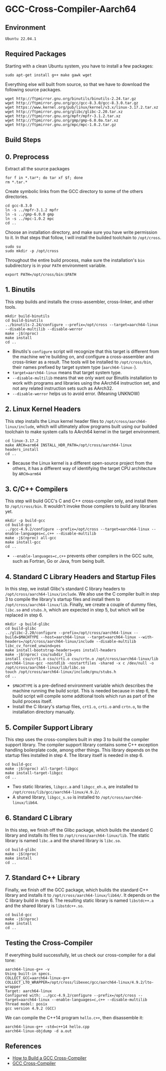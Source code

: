 # GCC-Cross-Compiler-Aarch64
## Environment
```
Ubuntu 22.04.1
```

## Required Packages
Starting with a clean Ubuntu system, you have to install a few packages:
```
sudo apt-get install g++ make gawk wget
```

Everything else will built from source, so that we have to download the following source packages.
```
wget http://ftpmirror.gnu.org/binutils/binutils-2.24.tar.gz
wget http://ftpmirror.gnu.org/gcc/gcc-8.3.0/gcc-8.3.0.tar.gz
wget https://www.kernel.org/pub/linux/kernel/v3.x/linux-3.17.2.tar.xz
wget http://ftpmirror.gnu.org/glibc/glibc-2.20.tar.xz
wget http://ftpmirror.gnu.org/mpfr/mpfr-3.1.2.tar.xz
wget http://ftpmirror.gnu.org/gmp/gmp-6.0.0a.tar.xz
wget http://ftpmirror.gnu.org/mpc/mpc-1.0.2.tar.gz
```

## Build Steps

## 0. Preprocess
Extract all the source packages
```
for f in *.tar*; do tar xf $f; done
rm *.tar.*
```

Create symbolic links from the GCC directory to some of the others directories.
```
cd gcc-8.3.0
ln -s ../mpfr-3.1.2 mpfr
ln -s ../gmp-6.0.0 gmp
ln -s ../mpc-1.0.2 mpc
cd ..
```

Choose an installation directory, and make sure you have write permission to it. In that steps that follow, I will install the builded toolchain to `/opt/cross`.
```
sudo su
sudo mkdir -p /opt/cross
```

Throughout the entire build process, make sure the installation's `bin` subdirectory is in your `PATH` environment variable.
```
export PATH=/opt/cross/bin:$PATH
```

## 1. Binutils
This step builds and installs the cross-assembler, cross-linker, and other tools.
```
mkdir build-binutils
cd build-binutils
../binutils-2.24/configure --prefix=/opt/cross --target=aarch64-linux --disable-multilib --disable-werror
make -j$(nproc)
make install
cd ..
```
* Binutils's `configure` script will recognize that this target is different from the machine we're building on, and configure a cross-assembler and cross-linker as a result. The tools will be installed to `/opt/cross/bin`, their names prefixed by target system type (`aarch64-linux-`).
* `target=aarch64-linux` means that target system type.
* `--disable-multilib` means that we only want our Binutils installation to work with programs and libraries using the AArch64 instruction set, and not any related instruction sets such as AArch32.
* `--disable-werror` helps us to avoid error. (Meaning UNKNOW)

## 2. Linux Kernel Headers
This step installs the Linux kernel header files to `/opt/cross/aarch64-linux/include`, which will ultimately allow programs built using our builded toolchain to make system calls to AArch64 kernel in the target environment.
```
cd linux-3.17.2
make ARCH=arm64 INSTALL_HDR_PATH=/opt/cross/aarch64-linux headers_install
cd ..
```
* Because the Linux kernel is a different open-source project from the others, it has a different way of identifying the target CPU architecture by `ARCH=arm64`

## 3. C/C++ Compilers
This step will build GCC's C and C++ cross-compiler only, and install them to `/opt/cross/bin`. It wouldn't invoke those compilers to build any libraries yet.
```
mkdir -p build-gcc
cd build-gcc
../gcc-4.9.2/configure --prefix=/opt/cross --target=aarch64-linux --enable-languages=c,c++ --disable-multilib
make -j$(nproc) all-gcc
make install-gcc
cd ..
```
* `--enable-languages=c,c++` prevents other compilers in the GCC suite, such as Fortran, Go or Java, from being built.

## 4. Standard C Library Headers and Startup Files
In this step, we install Glibc's standard C library headers to `/opt/cross/aarch64-linux/include`. We also use the C compiler built in step 3 to compile the library's startup files and install them to `/opt/cross/aarch64-linux/lib`. Finally, we create a couple of dummy files, `libc.so` and `stubs.h`, which are expected in step 5, but which will be replaced in step 6.
```
mkdir -p build-glibc
cd build-glibc
../glibc-2.20/configure --prefix=/opt/cross/aarch64-linux --build=$MACHTYPE --host=aarch64-linux --target=aarch64-linux --with-headers=/opt/cross/aarch64-linux/include --disable-multilib libc_cv_forced_unwind=yes
make install-bootstrap-headers=yes install-headers
make -j$(nproc) csu/subdir_lib
install csu/crt1.o csu/crti.o csu/crtn.o /opt/cross/aarch64-linux/lib
aarch64-linux-gcc -nostdlib -nostartfiles -shared -x c /dev/null -o /opt/cross/aarch64-linux/lib/libc.so
touch /opt/cross/aarch64-linux/include/gnu/stubs.h
cd ..
```
* `$MACHTYPE` is a pre-defined environment variable which describes the machine running the build script. This is needed because in step 6, the build script will compile some addtional tools which run as part of the build process itself.
* Install the C library's startup files, `crt1.o`, `crti.o` and `crtn.o`, to the installation directory manually.

## 5. Compiler Support Library
This step uses the cross-compilers built in step 3 to build the compiler support library. The compiler support library contains some C++ exception handling boilerplate code, among other things. This library depends on the startup files installed in step 4. The library itself is needed in step 6.
```
cd build-gcc
make -j$(nproc) all-target-libgcc
make install-target-libgcc
cd ..
```
* Two static libraries, `libgcc.a` and `libgcc_eh.a`, are installed to `/opt/cross/lib/gcc/aarch64-linux/4.9.2/`.
* A shared library, `libgcc_s.so` is installed to `/opt/cross/aarch64-linux/lib64`.

## 6. Standard C Library
In this step, we finish off the Glibc package, which builds the standard C library and installs its files to `/opt/cross/aarch64-linux/lib`. The static library is named `libc.a` and the shared library is `libc.so`.
```
cd build-glibc
make -j$(nproc)
make install
cd ..
```

## 7. Standard C++ Library
Finally, we finish off the GCC package, which builds the standard C++ library and installs it to `/opt/cross/aarch64-linux/lib64/`. It depends on the C library build in step 6. The resulting static library is named `libstdc++.a` and the shared library is `libstdc++.so`.
```
cd build-gcc
make -j$(nproc)
make install
cd ..
```

## Testing the Cross-Compiler
If everything build successfully, let us check our cross-compiler for a dial tone:
```
aarch64-linux-g++ -v
Using built-in specs.
COLLECT_GCC=aarch64-linux-g++
COLLECT_LTO_WRAPPER=/opt/cross/libexec/gcc/aarch64-linux/4.9.2/lto-wrapper
Target: aarch64-linux
Configured with: ../gcc-4.9.2/configure --prefix=/opt/cross --target=aarch64-linux --enable-languages=c,c++ --disable-multilib
Thread model: posix
gcc version 4.9.2 (GCC)
```

We can compile the C++14 program `hello.c++`, then disassemble it:
```
aarch64-linux-g++ -std=c++14 hello.cpp
aarch64-linux-objdump -d a.out
```

## References
* [How to Build a GCC Cross-Compiler](https://preshing.com/20141119/how-to-build-a-gcc-cross-compiler/)
* [GCC Cross-Compiler](https://wiki.osdev.org/GCC_Cross-Compiler#The_Build)
